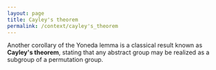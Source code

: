 ```yaml
---
layout: page
title: Cayley's theorem
permalink: /context/cayley's_theorem
---
```

Another corollary of the Yoneda lemma is a classical result known as  **Cayley's theorem**, stating that any abstract group may be realized as a subgroup of a permutation group.
